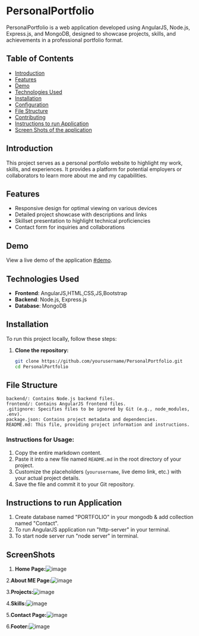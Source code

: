 # PersonalPortfolio

PersonalPortfolio is a web application developed using AngularJS, Node.js, Express.js, and MongoDB, designed to showcase  projects, skills, and achievements in a professional portfolio format.

## Table of Contents
- [Introduction](#introduction)
- [Features](#features)
- [Demo](#demo)
- [Technologies Used](#technologies-used)
- [Installation](#installation)
- [Configuration](#configuration)
- [File Structure](#file-structure)
- [Contributing](#contributing)
- [Instructions to run Application](#Instructions-to-run-Application)
- [Screen Shots of the application](#ScreenShots)

## Introduction

This project serves as a personal portfolio website to highlight my work, skills, and experiences. It provides a platform for potential employers or collaborators to learn more about me and my capabilities.

## Features

- Responsive design for optimal viewing on various devices
- Detailed project showcase with descriptions and links
- Skillset presentation to highlight technical proficiencies
- Contact form for inquiries and collaborations

## Demo

View a live demo of the application [#demo](Portfolio-Demo).

## Technologies Used

- **Frontend**: AngularJS,HTML,CSS,JS,Bootstrap
- **Backend**: Node.js, Express.js
- **Database**: MongoDB

## Installation

To run this project locally, follow these steps:

1. **Clone the repository:**
   ```bash
   git clone https://github.com/yourusername/PersonalPortfolio.git
   cd PersonalPortfolio
## File Structure   
    backend/: Contains Node.js backend files.
    frontend/: Contains AngularJS frontend files.
    .gitignore: Specifies files to be ignored by Git (e.g., node_modules, .env).
    package.json: Contains project metadata and dependencies.
    README.md: This file, providing project information and instructions.

### Instructions for Usage:
1. Copy the entire markdown content.
2. Paste it into a new file named `README.md` in the root directory of your project.
3. Customize the placeholders (`yourusername`, live demo link, etc.) with your actual project details.
4. Save the file and commit it to your Git repository.

## Instructions to run Application
1. Create database named "PORTFOLIO" in your mongodb & add collection named "Contact".
2. To run AngularJS application run "http-server" in your terminal.
3. To start node server run "node server" in terminal.

## ScreenShots

1. **Home Page:**![image](https://github.com/user-attachments/assets/7e7bed31-df73-4bec-940f-7bde30d34794)



2.**About ME Page:**![image](https://github.com/user-attachments/assets/90dbcc08-680a-4e3e-8052-0805f6aa276a)


3.**Projects:**![image](https://github.com/user-attachments/assets/70dcb568-5f57-4243-85b3-d683c367e5ef)


4.**Skills:**![image](https://github.com/user-attachments/assets/dfd28ad0-3f8a-42cb-a5f2-be081a811540)


5.**Contact Page:**![image](https://github.com/user-attachments/assets/7854bbd9-bb71-4aaf-a98b-7c5c655cb215)


6.**Footer:**![image](https://github.com/user-attachments/assets/577a406c-5afd-4ee7-94e5-b1123ed3946b)










